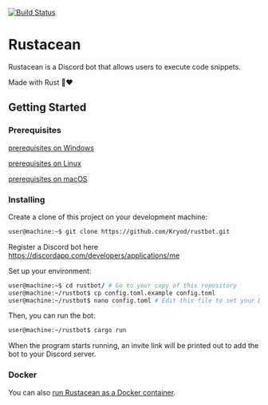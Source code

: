 [![Build Status](https://travis-ci.org/Kryod/rustacean.svg?branch=master)](https://travis-ci.org/Kryod/rustacean)

# Rustacean

Rustacean is a Discord bot that allows users to execute code snippets.

Made with Rust 🦀❤

## Getting Started

### Prerequisites

[prerequisites on Windows](readme/windows.md)

[prerequisites on Linux](readme/linux.md)

[prerequisites on macOS](readme/macos.md)

### Installing

Create a clone of this project on your development machine:
```sh
user@machine:~$ git clone https://github.com/Kryod/rustbot.git
```

Register a Discord bot here https://discordapp.com/developers/applications/me

Set up your environment:
```sh
user@machine:~$ cd rustbot/ # Go to your copy of this repository
user@machine:~/rustbot$ cp config.toml.example config.toml
user@machine:~/rustbot$ nano config.toml # Edit this file to set your Discord bot credentials
```

Then, you can run the bot:
```sh
user@machine:~/rustbot$ cargo run
```
When the program starts running, an invite link will be printed out to add the bot to your Discord server.

### Docker

You can also [run Rustacean as a Docker container](readme/docker.md).

